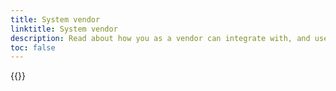 ```yaml
---
title: System vendor
linktitle: System vendor
description: Read about how you as a vendor can integrate with, and use Altinn Authorization
toc: false
---
```


{{<children />}}

